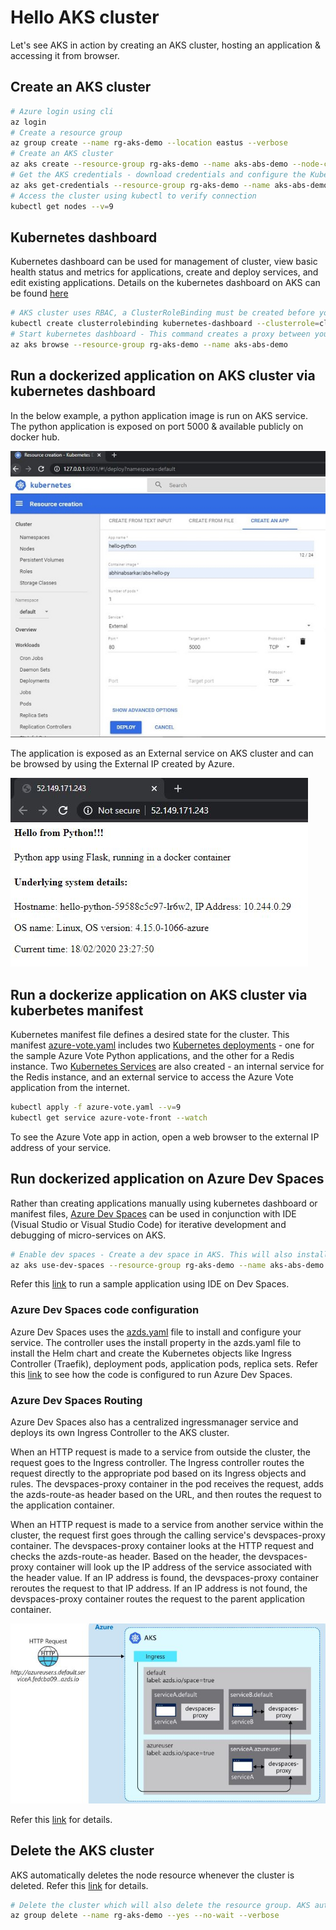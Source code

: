 # Hello AKS cluster
Let's see AKS in action by creating an AKS cluster, hosting an application & accessing it from browser.

## Create an AKS cluster
```bash
# Azure login using cli
az login
# Create a resource group
az group create --name rg-aks-demo --location eastus --verbose
# Create an AKS cluster
az aks create --resource-group rg-aks-demo --name aks-abs-demo --node-count 1 --generate-ssh-keys --verbose
# Get the AKS credentials - download credentials and configure the Kubernetes CLI
az aks get-credentials --resource-group rg-aks-demo --name aks-abs-demo --verbose
# Access the cluster using kubectl to verify connection
kubectl get nodes --v=9
```

## Kubernetes dashboard
Kubernetes dashboard can be used for management of cluster, view basic health status and metrics for applications, create and deploy services, and edit existing applications. Details on the kubernetes dashboard on AKS can be found [here](https://docs.microsoft.com/en-us/azure/aks/kubernetes-dashboard)
```bash
# AKS cluster uses RBAC, a ClusterRoleBinding must be created before you can correctly access the dashboard. By default, the Kubernetes dashboard is deployed with minimal read access and displays RBAC access errors. This sample binding does not apply any additional authentication components and may lead to insecure use
kubectl create clusterrolebinding kubernetes-dashboard --clusterrole=cluster-admin --serviceaccount=kube-system:kubernetes-dashboard
# Start kubernetes dashboard - This command creates a proxy between your development system and the Kubernetes API, and opens a web browser to the Kubernetes dashboard.
az aks browse --resource-group rg-aks-demo --name aks-abs-demo
```
## Run a dockerized application on AKS cluster via kubernetes dashboard
In the below example, a python application image is run on AKS service. The python application is exposed on port 5000 & available publicly on docker hub.

![Alt Text](/images/k8s-dashboard.jpg)

The application is exposed as an External service on AKS cluster and can be browsed by using the External IP created by Azure.

![Alt Text](/images/hello-python.jpg)

## Run a dockerize application on AKS cluster via kuberbetes manifest
Kubernetes manifest file defines a desired state for the cluster. This manifest [azure-vote.yaml](/src/azure-vote.yaml) includes two [Kubernetes deployments](https://docs.microsoft.com/en-us/azure/aks/concepts-clusters-workloads#deployments-and-yaml-manifests) - one for the sample Azure Vote Python applications, and the other for a Redis instance. Two [Kubernetes Services](https://docs.microsoft.com/en-us/azure/aks/concepts-network#services) are also created - an internal service for the Redis instance, and an external service to access the Azure Vote application from the internet.

```bash
kubectl apply -f azure-vote.yaml --v=9
kubectl get service azure-vote-front --watch
```
To see the Azure Vote app in action, open a web browser to the external IP address of your service.

## Run dockerized application on Azure Dev Spaces
Rather than creating applications manually using kubernetes dashboard or manifest files, [Azure Dev Spaces](https://docs.microsoft.com/en-us/azure/dev-spaces/how-dev-spaces-works) can be used in conjunction with IDE (Visual Studio or Visual Studio Code) for iterative development and debugging of micro-services on AKS. 

```bash
# Enable dev spaces - Create a dev space in AKS. This will also install the Dev Space cli
az aks use-dev-spaces --resource-group rg-aks-demo --name aks-abs-demo --verbose
```
Refer this [link](https://docs.microsoft.com/en-us/azure/dev-spaces/quickstart-netcore) to run a sample application using IDE on Dev Spaces.

### **Azure Dev Spaces code configuration**
Azure Dev Spaces uses the [azds.yaml](/src/azds.yaml) file to install and configure your service. The controller uses the install property in the azds.yaml file to install the Helm chart and create the Kubernetes objects like Ingress Controller (Traefik), deployment pods, application pods, replica sets. Refer this [link](https://docs.microsoft.com/en-us/azure/dev-spaces/how-dev-spaces-works#how-routing-works) to see how the code is configured to run Azure Dev Spaces.

### **Azure Dev Spaces Routing**
Azure Dev Spaces also has a centralized ingressmanager service and deploys its own Ingress Controller to the AKS cluster.

When an HTTP request is made to a service from outside the cluster, the request goes to the Ingress controller. The Ingress controller routes the request directly to the appropriate pod based on its Ingress objects and rules. The devspaces-proxy container in the pod receives the request, adds the azds-route-as header based on the URL, and then routes the request to the application container.

When an HTTP request is made to a service from another service within the cluster, the request first goes through the calling service's devspaces-proxy container. The devspaces-proxy container looks at the HTTP request and checks the azds-route-as header. Based on the header, the devspaces-proxy container will look up the IP address of the service associated with the header value. If an IP address is found, the devspaces-proxy container reroutes the request to that IP address. If an IP address is not found, the devspaces-proxy container routes the request to the parent application container.

![Alt Text](/images/azds-routing.jpg)

Refer this [link](https://docs.microsoft.com/en-us/azure/dev-spaces/how-dev-spaces-works#how-routing-works) for details.

## Delete the AKS cluster
AKS automatically deletes the node resource whenever the cluster is deleted. Refer this [link](https://docs.microsoft.com/bs-latn-ba/azure/aks/faq#why-are-two-resource-groups-created-with-aks) for details.
```bash
# Delete the cluster which will also delete the resource group. AKS automatically deletes the node resource  group whenever the cluster is deleted
az group delete --name rg-aks-demo --yes --no-wait --verbose
```